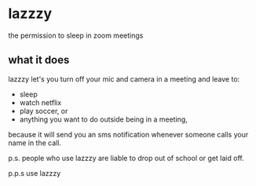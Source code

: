 # lazzzy
the permission to sleep in zoom meetings

## what it does
lazzzy let's you turn off your mic and camera in a meeting and leave to:
- sleep
- watch netflix
- play soccer, or
- anything you want to do outside being in a meeting,

because it will send you an sms notification whenever someone calls your name in the call. 

p.s. people who use lazzzy are liable to drop out of school or get laid off.

p.p.s use lazzzy
